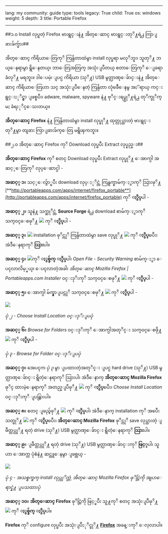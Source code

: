 

---

lang: my
community: guide
type: tools
legacy: True
child: True
os: windows
weight: 5
depth: 3
title: Portable Firefox

---

##၁.၀ Install လုပ္ရတဲ့ Firefox ဗားရွင္းနဲ႔ အိတ္ေဆာင္ ဗားရွင္းတုိ႔ရဲ႕ ကြာျခားခ်က္မ်ား##

အိတ္ေဆာင္ ကိရိယာေတြကုိ ကြန္ပ်ဴတာထဲမွာ install လုပ္စရာ မလုိဘူး၊ သူတုိ႔ ဘယ္ေနရာမွာ ရွိေနတယ္၊ ဘာေတြအတြက္ အသုံးျပဳတယ္ စတာေတြကုိ ေျခရာခံလုိ႔ မရဘူး။ ဒါေပမဲ့၊ ျပင္ပ ကိရိယာ (သုိ႔) USB မွတ္ဉာဏ္ေခ်ာင္းနဲ႔ အိတ္ေဆာင္ ကိရိယာေတြဟာ သင္ အသုံးျပဳေနတဲ့ ကြန္ပ်ဴတာ လုံၿခဳံေနမွ အႏၱရာယ္ ကင္းရွင္းႏုိင္မွာ ျဖစ္ၿပီး၊ adware, malware, spyware နဲ႔ ဗုိင္းရပ္စ္တုိ႔ရဲ႕ တုိက္ခုိက္မႈ ခံရႏုိင္ေသးတယ္။

**အိတ္ေဆာင္ Firefox** နဲ႔ ကြန္ပ်ဴတာထဲမွာ install လုပ္ဖုိ႔ ထုတ္လုပ္ထားတဲ့ ဗားရွင္းတုိ႔မွာ တျခား ကြာျခားခ်က္ေတြ မရွိၾကဘူး။

##၂.၀ အိတ္ေဆာင္ Firefox ကုိ Download လုပ္ၿပီး Extract လုပ္နည္း##

**အိတ္ေဆာင္ Firefox** ကုိ စတင္ Download လုပ္ၿပီး Extract လုပ္ဖုိ႔ ေအာက္ပါ အဆင့္ေတြကုိ လုပ္ေဆာင္ပါ -

**အဆင့္ ၁**။ သင့္ေလွ်ာ္ၿပီး download လုပ္ႏုိင္တဲ့ ကြန္ရက္စာမ်က္ႏွာကုိ သြားဖုိ႔ [**http://portableapps.com/apps/internet/firefox_portable**](http://portableapps.com/apps/internet/firefox_portable) ကုိ **ႏွိပ္**ပါ -

**အဆင့္ ၂**။ သူနဲ႔ သက္ဆုိင္တဲ့ **Source Forge** ရဲ႕ download စာမ်က္ႏွာကုိ သက္၀င္ေစဖုိ႔ ![](/sbox/screen/firefoxportable-en/01.png) ကုိ **ႏွိပ္**ပါ -

**အဆင့္ ၃**။ ![](/sbox/screen/firefoxportable-en/04.png) installation ဖုိင္ကုိ ကြန္ပ်ဴတာထဲမွာ save လုပ္ဖုိ႔ ![](/sbox/screen/firefoxportable-en/03.png) ကုိ **ႏွိပ္**ၿပီး၊ အဲဒီေနရာကုိ **သြား**ပါ။

**အဆင့္ ၄**။ ![](/sbox/screen/firefoxportable-en/04.png)ကုိ **ႏွစ္ခ်က္ ႏွိပ္**ပါ၊ *Open File - Security Warning* စာမ်က္ႏွာ ေပၚလာလိမ့္မယ္၊ ေပၚလာတဲ့အခါ၊ *အိတ္ေဆာင္ Mozilla Firefox | Portableapps.com Installer* ၀င္းဒုိးကုိ သက္၀င္ေစဖုိ႔ ![](/sbox/screen/firefoxportable-en/05.png) ကုိ **ႏွိပ္**ပါ -

**အဆင့္ ၅**။ ေအာက္ပါ မ်က္နွာျပင္ကုိ သက္၀င္ေစဖုိ႔ ![](/sbox/screen/firefoxportable-en/07.png) ကုိ **ႏွိပ္**ပါ -

![](/sbox/screen/firefoxportable-en/08.png)

*ပုံ ၂ - Choose Install Location ၀င္းဒုိးျပပုံ*

**အဆင့္ ၆**။ *Browse for Folders* ၀င္းဒုိးကုိ ေအာက္ပါအတုိင္း သက္၀င္ေစဖို႔ ![](/sbox/screen/firefoxportable-en/09.png) ကုိ **ႏွိပ္**ပါ -

*ပုံ ၃ - Browse for Folder ၀င္းဒုိးျပပုံ*

**အဆင့္ ၇**။ အေပၚက *ပုံ ၃* မွာ ျပထားတဲ့အတုိင္း ျပင္ပ hard drive (သုိ႔) USB မွတ္ဉာဏ္ေခ်ာင္း ရွိတဲ့ေနရာကုိ သြားပါ၊ အဲဒီေနာက္ **အိတ္ေဆာင္ Mozilla Firefox** ဖုိင္ ထားမဲ့ေနရာကုိ အတည္ျပဳဖုိ႔ ![](/sbox/screen/firefoxportable-en/11.png) ကုိ **ႏွိပ္**ၿပီး၊ *Choose Install Location* ၀င္းဒုိးကုိ ျပန္သြားပါ။

**အဆင့္ ၈**။ စတင္ ျဖည္ခ်ဖုိ႔ ![](/sbox/screen/firefoxportable-en/12.png) ကုိ **ႏွိပ္**ပါ၊ အဲဒီေနာက္ installation ကုိ အၿပီးသတ္ဖုိ႔ ![](/sbox/screen/firefoxportable-en/14.png) ကုိ **ႏွိပ္**ၿပီး၊ **အိတ္ေဆာင္ Mozilla Firefox** ဖုိင္ကုိ save လုပ္ထားတဲ့ ျဖဳတ္တပ္လုိ႔ ရတဲ့ drive (သုိ႔) USB မွတ္ဉာဏ္ေခ်ာင္း ရွိတဲ့ေနရာကုိ **သြား**ပါ။

**အဆင့္ ၉**။ ျဖဳတ္တပ္လုိ႔ ရတဲ့ drive (သုိ႔) USB မွတ္ဉာဏ္ေခ်ာင္းကုိ **ဖြင့္**ပါ၊ သူဟာ ေအာက္က ပုံစံနဲ႔ ဆင္တူေနမွာ ျဖစ္တယ္ -

![](/sbox/screen/firefoxportable-en/15.png)

*ပုံ ၄ - အသစ္စက္စက္ install လုပ္လုိက္တဲ့ အိတ္ေဆာင္ Mozilla Firefox ဖုိင္တြဲကို အျပာေရာင္နဲ႔ ျပသထားပုံ*

**အဆင့္ ၁၀**။ **အိတ္ေဆာင္ Firefox** ဖုိင္တြဲကို ဖြင့္ၿပီး သူ႔ကုိ စတင္ အသုံးျပဳဖုိ႔ ![](/sbox/screen/firefoxportable-en/16.png) ကုိ **ႏွစ္ခ်က္ ႏွိပ္**ပါ။

**Firefox** ကုိ configure လုပ္ၿပီး အသုံးျပဳႏုိင္ဖုိ႔ [**Firefox**](/my/firefox_main) အခန္းကုိ ေလ့လာပါ။

